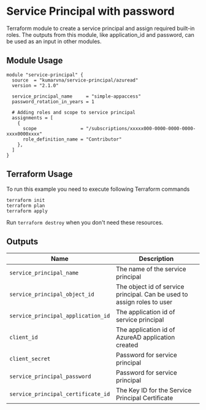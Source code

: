 # Service Principal with password

Terraform module to create a service principal and assign required built-in roles. The outputs from this module, like application_id and password, can be used as an input in other modules.

## Module Usage

```hcl
module "service-principal" {
  source  = "kumarvna/service-principal/azuread"
  version = "2.1.0"

  service_principal_name     = "simple-appaccess"
  password_rotation_in_years = 1

  # Adding roles and scope to service principal
  assignments = [
    {
      scope                = "/subscriptions/xxxxx000-0000-0000-0000-xxxx0000xxxx"
      role_definition_name = "Contributor"
    },
  ]
}
```

## Terraform Usage

To run this example you need to execute following Terraform commands

```hcl
terraform init
terraform plan
terraform apply
```

Run `terraform destroy` when you don't need these resources.

## Outputs

|Name | Description|
|---- | -----------|
`service_principal_name`|The name of the service principal
`service_principal_object_id`|The object id of service principal. Can be used to assign roles to user
`service_principal_application_id`|The application id of service principal
`client_id`|The application id of AzureAD application created
`client_secret`|Password for service principal
`service_principal_password`|Password for service principal
`service_principal_certificate_id`|The Key ID for the Service Principal Certificate
